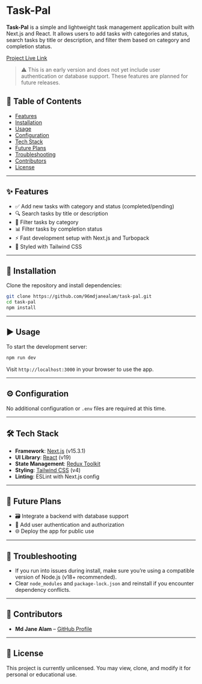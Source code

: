 # Task-Pal

**Task-Pal** is a simple and lightweight task management application built with Next.js and React. It allows users to add tasks with categories and status, search tasks by title or description, and filter them based on category and completion status.

[Project Live Link](https://task-pal-five.vercel.app/)

> ⚠️ This is an early version and does not yet include user authentication or database support. These features are planned for future releases.


## 📑 Table of Contents

- [Features](#features)
- [Installation](#installation)
- [Usage](#usage)
- [Configuration](#configuration)
- [Tech Stack](#tech-stack)
- [Future Plans](#future-plans)
- [Troubleshooting](#troubleshooting)
- [Contributors](#contributors)
- [License](#license)

---

## ✨ Features

- ✅ Add new tasks with category and status (completed/pending)
- 🔍 Search tasks by title or description
- 🧭 Filter tasks by category
- 📊 Filter tasks by completion status
- ⚡ Fast development setup with Next.js and Turbopack
- 💅 Styled with Tailwind CSS

---

## 🚀 Installation

Clone the repository and install dependencies:

```bash
git clone https://github.com/96mdjanealam/task-pal.git
cd task-pal
npm install
```

---

## ▶️ Usage

To start the development server:

```bash
npm run dev
```

Visit `http://localhost:3000` in your browser to use the app.

---

## ⚙️ Configuration

No additional configuration or `.env` files are required at this time.

---

## 🛠 Tech Stack

- **Framework**: [Next.js](https://nextjs.org/) (v15.3.1)
- **UI Library**: [React](https://react.dev/) (v19)
- **State Management**: [Redux Toolkit](https://redux-toolkit.js.org/)
- **Styling**: [Tailwind CSS](https://tailwindcss.com/) (v4)
- **Linting**: ESLint with Next.js config

---

## 📌 Future Plans

- 🗃️ Integrate a backend with database support
- 🔐 Add user authentication and authorization
- 🌐 Deploy the app for public use

---

## 🧯 Troubleshooting

- If you run into issues during install, make sure you’re using a compatible version of Node.js (v18+ recommended).
- Clear `node_modules` and `package-lock.json` and reinstall if you encounter dependency conflicts.

---

## 👤 Contributors

- **Md Jane Alam** – [GitHub Profile](https://github.com/96mdjanealam)

---

## 📄 License

This project is currently unlicensed. You may view, clone, and modify it for personal or educational use.
